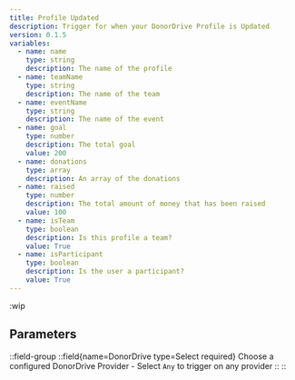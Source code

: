 ```yaml
---
title: Profile Updated
description: Trigger for when your DonorDrive Profile is Updated
version: 0.1.5
variables:
  - name: name
    type: string
    description: The name of the profile
  - name: teamName
    type: string
    description: The name of the team
  - name: eventName
    type: string
    description: The name of the event
  - name: goal
    type: number
    description: The total goal
    value: 200
  - name: donations
    type: array
    description: An array of the donations
  - name: raised
    type: number
    description: The total amount of money that has been raised
    value: 100
  - name: isTeam
    type: boolean
    description: Is this profile a team?
    value: True
  - name: isParticipant
    type: boolean
    description: Is the user a participant?
    value: True
---
```


:wip

## Parameters
::field-group
  ::field{name=DonorDrive type=Select required}
    Choose a configured DonorDrive Provider
    - Select `Any` to trigger on any provider
  ::
::